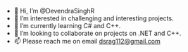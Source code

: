 - 👋 Hi, I’m @DevendraSinghR
- 👀 I’m interested in challenging and interesting projects.
- 🌱 I’m currently learning C# and C++.
- 💞️ I’m looking to collaborate on projects on .NET and C++.
- 📫 Please reach me on email dsrag112@gmail.com

<!---
DevendraSinghR/DevendraSinghR is a ✨ special ✨ repository because its `README.md` (this file) appears on your GitHub profile.
You can click the Preview link to take a look at your changes.
--->
